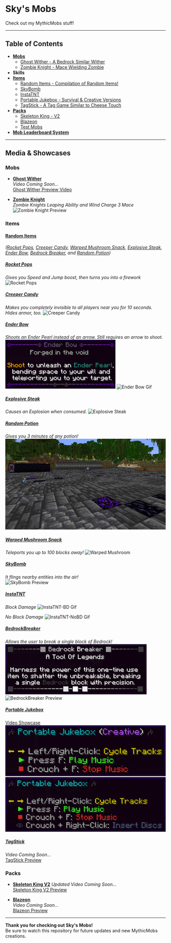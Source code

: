 # Sky's Mobs
Check out my MythicMobs stuff!

---

## Table of Contents
- [**Mobs**](Mobs)
  - [Ghost Wither - A Bedrock Similar Wither](Mobs/GhostWither_Mob.yml)
  - [Zombie Knight - Mace Wielding Zombie](Mobs/ZombieKnight_Mace.yml)
- **Skills**
- [**Items**](Items)
  - [Random Items - Compilation of Random Items!](Items/RandomItems.yml)
  - [SkyBomb](Items/SkyBomb.yml)
  - [InstaTNT](Items/InstaTNT)
  - [Portable Jukebox - Survival & Creative Versions](Items/Portable_Jukebox.yml)
  - [TagStick - A Tag Game Similar to Cheese Touch](Packs/TagStick)
- [**Packs**](Packs)
  - [Skeleton King - V2](Packs/SkeletonKingV2)
  - [Blazeon](Packs/Blazeon)
  - [Test Mobs](Packs/TestMobs)
- [**Mob Leaderboard System**](Packs/KillTracker)

---

## Media & Showcases

### Mobs
- [**Ghost Wither**](Mobs/GhostWither_Mob.yml)  
  _Video Coming Soon..._
  <br>
  [Ghost Wither Preview Video](https://youtube.com/SkyKiller63) 

- [**Zombie Knight**](Mobs/ZombieKnight_Mace.yml)  
  _Zombie Knights Leaping Ability and Wind Charge 3 Mace_
  <br>
  ![Zombie Knight Preview](assets/ZombieKnight-Mace.gif) 

### Items
#### **[Random Items](Items/RandomItems.yml)**
  _([Rocket Pops](#rocket-pops), [Creeper Candy](#creeper-candy), [Warped Mushroom Snack](#warped-mushroom-snack), [Explosive Steak](#explosive-steak), [Ender Bow](#ender-bow), [Bedrock Breaker](#bedrock-breaker), and [Random Potion](#random-potion))_
  <br>
  
##### **[Rocket Pops](Items/RandomItems.yml)**
  _Gives you Speed and Jump boost, then turns you into a firework_
  ![Rocket Pops](assets/RocketPops.gif)
  <br>
  
##### **[Creeper Candy](Items/RandomItems.yml)** 
  _Makes you completely invisible to all players near you for 10 seconds. Hides armor, too._
  ![Creeper Candy](assets/CreeperCandy.gif)
  <br>
  
##### **[Ender Bow](Items/RandomItems.yml)**
  _Shoots an Ender Pearl instead of an arrow. Still requires an arrow to shoot._
  <br>
  ![Ender Bow Tooltip](assets/Enderbow.png)
  ![Ender Bow Gif](assets/EnderBow.gif)
  <br>

##### **[Explosive Steak](Items/RandomItems.yml)** 
  _Causes an Explosion when consumed._
  ![Explosive Steak](assets/ExplosiveSteak.gif)
  <br>
  
##### **[Random Potion](Items/RandomItems.yml)** 
  _Gives you 3 minutes of any potion!_
  ![Random Potion](assets/RandomPotion.gif)
  <br>
  
##### **[Warped Mushroom Snack](Items/RandomItems.yml)**
  _Teleports you up to 100 blocks away!_
  ![Warped Mushroom](assets/WarpedMushroom.gif)


##### **[SkyBomb](Items/SkyBomb.yml)**  
  _It flings nearby entities into the air!_
  <br>
  ![SkyBomb Preview](assets/SkyBomb.gif)

##### **[InstaTNT](Items/InstaTNT)**  
  _Block Damage_
  ![InstaTNT-BD Gif](assets/InstaTNT-BD.gif)
  
  _No Block Damage_
  ![InstaTNT-NoBD Gif](assets/InstaTNT-NoBD.gif)
  <br>

##### **[BedrockBreaker](Items/RandomItems.yml)**  
  _Allows the user to break a single block of Bedrock!_
  <br>
  ![BedrockBreaker - Tooltip](assets/BedrockBreaker-Tooltip.png)
  ![BedrockBreaker Preview](assets/BedrockBreaker.gif)

  
##### [**Portable Jukebox**](Items/Portable_Jukebox.yml) 
  [Video Showcase](https://www.youtube.com/watch?v=pUYRpjGbHM8)
  <br>
  ![Portable Jukebox Preview - Creative](assets/PortableJukebox-Creative.png)
  ![Portable Jukebox Preview - Survival](assets/PortableJukebox-Survival.png)
  <br>
  
##### [**TagStick**](Packs/TagStick)
  _Video Coming Soon..._
  <br>
  [TagStick Preview](https://www.youtube.com/SkyKiller63)

### Packs
- [**Skeleton King V2**](Packs/SkeletonKingV2)
  _Updated Video Coming Soon..._
  <br>
  [Skeleton King V2 Preview](https://www.youtube.com/watch?v=3OtIIp_-WP0)

- [**Blazeon**](Packs/Blazeon)  
  _Video Coming Soon..._
  <br>
  [Blazeon Preview](https://www.youtube.com/SkyKiller63)

---

**Thank you for checking out Sky's Mobs!**  
Be sure to watch this repository for future updates and new MythicMobs creations.
